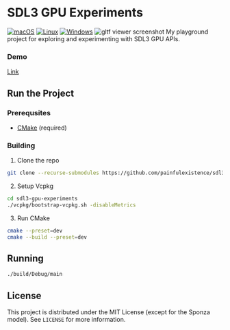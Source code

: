 # SDL3 GPU Experiments
[![macOS](https://github.com/painfulexistence/sdl3-gpu-experiments/actions/workflows/ci-macos.yml/badge.svg?branch=main)](https://github.com/painfulexistence/sdl3-gpu-experiments/actions/workflows/ci-macos.yml)
[![Linux](https://github.com/painfulexistence/sdl3-gpu-experiments/actions/workflows/ci-linux.yml/badge.svg?branch=main)](https://github.com/painfulexistence/sdl3-gpu-experiments/actions/workflows/ci-linux.yml)
[![Windows](https://github.com/painfulexistence/sdl3-gpu-experiments/actions/workflows/ci-windows.yml/badge.svg?branch=main)](https://github.com/painfulexistence/sdl3-gpu-experiments/actions/workflows/ci-windows.yml)
![gltf viewer screenshot](.github/media/pbr-sponza-demo.png)
My playground project for exploring and experimenting with SDL3 GPU APIs.

### Demo
[Link](https://www.youtube.com/watch?v=7ok396p7lmg)

## Run the Project

### Prerequsites
- [CMake](https://cmake.org/download/) (required)

### Building
1. Clone the repo
```sh
git clone --recurse-submodules https://github.com/painfulexistence/sdl3-gpu-experiments.git
```
2. Setup Vcpkg
```sh
cd sdl3-gpu-experiments
./vcpkg/bootstrap-vcpkg.sh -disableMetrics
```
3. Run CMake
```sh
cmake --preset=dev
cmake --build --preset=dev
```

## Running
```sh
./build/Debug/main
```


## License
This project is distributed under the MIT License (except for the Sponza model).
See `LICENSE` for more information.